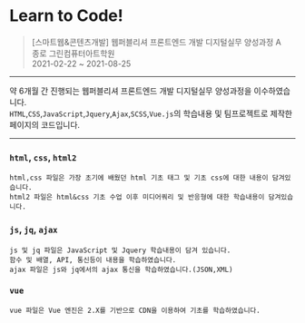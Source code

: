 # Learn to Code!

> [스마트웹&콘텐츠개발] 웹퍼블리셔 프론트엔드 개발 디지털실무 양성과정 A <br>
> 종로 그린컴퓨터아트학원 <br>
> 2021-02-22 ~ 2021-08-25 <br>

---

약 6개월 간 진행되는 웹퍼블리셔 프론트엔드 개발 디지털실무 양성과정을 이수하였습니다.<br>
`HTML`,`CSS`,`JavaScript`,`Jquery`,`Ajax`,`SCSS`,`Vue.js`의 학습내용 및 팀프로젝트로 제작한 페이지의 코드입니다.

---

### `html`, `css`, `html2`

```
html,css 파일은 가장 초기에 배웠던 html 기초 태그 및 기초 css에 대한 내용이 담겨있습니다.
html2 파일은 html&css 기초 수업 이후 미디어쿼리 및 반응형에 대한 학습내용이 담겨있습니다.
```

### `js`, `jq`, `ajax`

```
js 및 jq 파일은 JavaScript 및 Jquery 학습내용이 담겨 있습니다.
함수 및 배열, API, 통신등이 내용을 학습하였습니다.
ajax 파일은 js와 jq에서의 ajax 통신을 학습하였습니다.(JSON,XML)
```

### `vue`

```
vue 파일은 Vue 엔진은 2.X를 기반으로 CDN을 이용하여 기초를 학습하였습니다.

```
